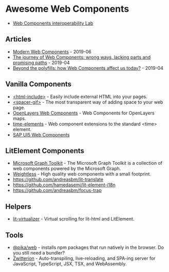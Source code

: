 # Awesome Web Components

- [Web Components interoperability Lab](https://glitch.com/@sergicontre/web-components-interoperability-lab)

## Articles

- [Modern Web Components](https://dev.to/samthor/modern-web-components-37hf) - 2019-06
- [The journey of Web Components: wrong ways, lacking parts and promising paths](https://dev.to/webpadawan/the-journey-of-web-components-wrong-ways-lacking-parts-and-promising-paths-1d5a) - 2019-04
- [Beyond the polyfills: how Web Components affect us today?](https://dev.to/webpadawan/beyond-the-polyfills-how-web-components-affect-us-today-3j0a) - 2019-04

## Vanilla Components

- [\<html-include\>](https://github.com/justinfagnani/html-include-element) - Easily include external HTML into your pages.
- [\<spacer-gif\>](https://github.com/erikkroes/spacer-gif) - The most transparent way of adding space to your web page.
- [OpenLayers Web Components](https://github.com/zazuko/openlayers-elements) - Web Components for OpenLayers maps.
- [time-elements](https://github.com/github/time-elements) - Web component extensions to the standard \<time\> element.
- [SAP UI5 Web Components](https://github.com/SAP/ui5-webcomponents)

## LitElement Components

- [Microsoft Graph Toolkit](https://github.com/microsoftgraph/microsoft-graph-toolkit) - The Microsoft Graph Toolkit is a collection of web components powered by the Microsoft Graph.
- [Weightless](https://github.com/andreasbm/weightless) - High quality web components with a small footprint.
- https://github.com/andreasbm/lit-translate
- https://github.com/hamedasemi/lit-element-i18n
- https://github.com/andreasbm/focus-trap

## Helpers

- [lit-virtualizer](https://github.com/PolymerLabs/uni-virtualizer/tree/master/packages/lit-virtualizer) - Virtual scrolling for lit-html and LitElement.

## Tools

- [@pika/web](https://www.pikapkg.com/blog/pika-web-a-future-without-webpack) - installs npm packages that run natively in the browser. Do you still need a bundler?
- [Zwitterion](https://github.com/lastmjs/zwitterion) - Auto-transpiling, live-reloading, and SPA-ing server for JavaScript, TypeScript, JSX, TSX, and WebAssembly.
